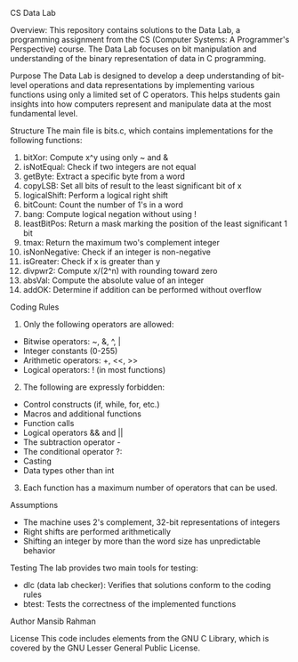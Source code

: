 CS Data Lab

Overview: This repository contains solutions to the Data Lab, a programming assignment from the CS (Computer Systems: A Programmer's Perspective) course. The Data Lab focuses on bit manipulation and understanding of the binary representation of data in C programming.

Purpose
The Data Lab is designed to develop a deep understanding of bit-level operations and data representations by implementing various functions using only a limited set of C operators. This helps students gain insights into how computers represent and manipulate data at the most fundamental level.

Structure
The main file is bits.c, which contains implementations for the following functions:
1. bitXor: Compute x^y using only ~ and &
2. isNotEqual: Check if two integers are not equal
3. getByte: Extract a specific byte from a word
4. copyLSB: Set all bits of result to the least significant bit of x
5. logicalShift: Perform a logical right shift
6. bitCount: Count the number of 1's in a word
7. bang: Compute logical negation without using !
8. leastBitPos: Return a mask marking the position of the least significant 1 bit
9. tmax: Return the maximum two's complement integer
10. isNonNegative: Check if an integer is non-negative
11. isGreater: Check if x is greater than y
12. divpwr2: Compute x/(2^n) with rounding toward zero
13. absVal: Compute the absolute value of an integer
14. addOK: Determine if addition can be performed without overflow

Coding Rules
1. Only the following operators are allowed:
- Bitwise operators: ~, &, ^, |
- Integer constants (0-255)
- Arithmetic operators: +, <<, >>
- Logical operators: ! (in most functions)
2. The following are expressly forbidden:
- Control constructs (if, while, for, etc.)
- Macros and additional functions
- Function calls
- Logical operators && and ||
- The subtraction operator -
- The conditional operator ?:
- Casting
- Data types other than int
3. Each function has a maximum number of operators that can be used.

Assumptions
- The machine uses 2's complement, 32-bit representations of integers
- Right shifts are performed arithmetically
- Shifting an integer by more than the word size has unpredictable behavior

Testing
The lab provides two main tools for testing:
- dlc (data lab checker): Verifies that solutions conform to the coding rules
- btest: Tests the correctness of the implemented functions

Author
Mansib Rahman

License
This code includes elements from the GNU C Library, which is covered by the GNU Lesser General Public License.